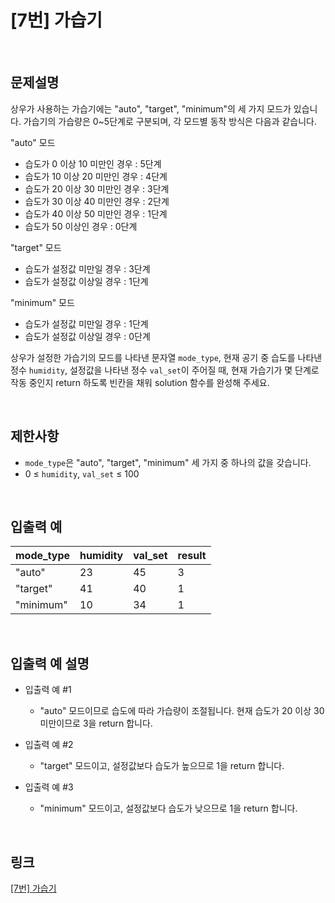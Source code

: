 # [7번] 가습기

<br>

## 문제설명
상우가 사용하는 가습기에는 "auto", "target", "minimum"의 세 가지 모드가 있습니다. 가습기의 가습량은 0~5단계로 구분되며, 각 모드별 동작 방식은 다음과 같습니다.

"auto" 모드
- 습도가 0 이상 10 미만인 경우 : 5단계
- 습도가 10 이상 20 미만인 경우 : 4단계
- 습도가 20 이상 30 미만인 경우 : 3단계
- 습도가 30 이상 40 미만인 경우 : 2단계
- 습도가 40 이상 50 미만인 경우 : 1단계
- 습도가 50 이상인 경우 : 0단계

"target" 모드
- 습도가 설정값 미만일 경우 : 3단계
- 습도가 설정값 이상일 경우 : 1단계

"minimum" 모드
- 습도가 설정값 미만일 경우 : 1단계
- 습도가 설정값 이상일 경우 : 0단계

상우가 설정한 가습기의 모드를 나타낸 문자열 `mode_type`, 현재 공기 중 습도를 나타낸 정수 `humidity`, 설정값을 나타낸 정수 `val_set`이 주어질 때, 현재 가습기가 몇 단계로 작동 중인지 return 하도록 빈칸을 채워 solution 함수를 완성해 주세요.

<br>

## 제한사항
- `mode_type`은 "auto", "target", "minimum" 세 가지 중 하나의 값을 갖습니다.
- 0 ≤ `humidity`, `val_set` ≤ 100

<br>

## 입출력 예
| mode_type | humidity | val_set | result |
|---|---|---|---|
| "auto" | 23 | 45 | 3 |
| "target" | 41 | 40 | 1 |
| "minimum" | 10 | 34 | 1 |

<br>

## 입출력 예 설명
- 입출력 예 #1
    - "auto" 모드이므로 습도에 따라 가습량이 조절됩니다. 현재 습도가 20 이상 30 미만이므로 3을 return 합니다.

- 입출력 예 #2
    - "target" 모드이고, 설정값보다 습도가 높으므로 1을 return 합니다.

- 입출력 예 #3
    - "minimum" 모드이고, 설정값보다 습도가 낮으므로 1을 return 합니다.

<br>

## 링크
[[7번] 가습기](https://school.programmers.co.kr/learn/courses/30/lessons/250127)
